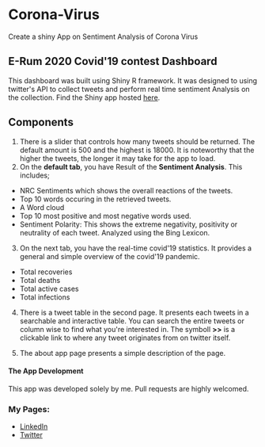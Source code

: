 # Corona-Virus
Create a shiny App on Sentiment Analysis of Corona Virus


## E-Rum 2020 Covid'19 contest Dashboard
This dashboard was built using Shiny R framework. It was designed to using twitter's API to collect tweets and perform real time sentiment Analysis on the collection. Find the Shiny app hosted [here](https://simmie.shinyapps.io/Corona_Dashboard/?_ga=2.227603421.1973774054.1590876545-1563876717.1589398630).

## Components
1. There is a slider that controls how many tweets should be returned. The default amount is 500 and the highest is 18000. It is noteworthy that the higher the tweets, the longer it may take for  the app to load. 
2. On the **default tab**, you have Result of the **Sentiment Analysis**. This includes;
- NRC Sentiments which shows the overall reactions of the tweets.
- Top 10 words occuring in the retrieved tweets.
- A Word cloud 
- Top 10 most positive and most negative words used.
- Sentiment Polarity: This shows the extreme negativity, positivity or neutrality of each tweet. Analyzed using the Bing Lexicon.

3. On the next tab, you have the real-time covid'19 statistics. It provides a general and simple overview of the covid'19 pandemic.
- Total recoveries
- Total deaths
- Total active cases
- Total infections 

4. There is a tweet table in the second page. It presents each tweets in a searchable and interactive table. You can search the entire tweets or column wise to find what you're interested in. The symboll **>>** is a clickable link to where any tweet originates from on twitter itself.

5. The about app page presents a simple description of the page. 

#### The App Development
This app was developed solely by me. Pull requests are highly welcomed. 
### My Pages:
- [LinkedIn](https://www.linkedin.com/in/simileoluwa-kafaru/)
- [Twitter](https://twitter.com/Simmie_kafaru)
